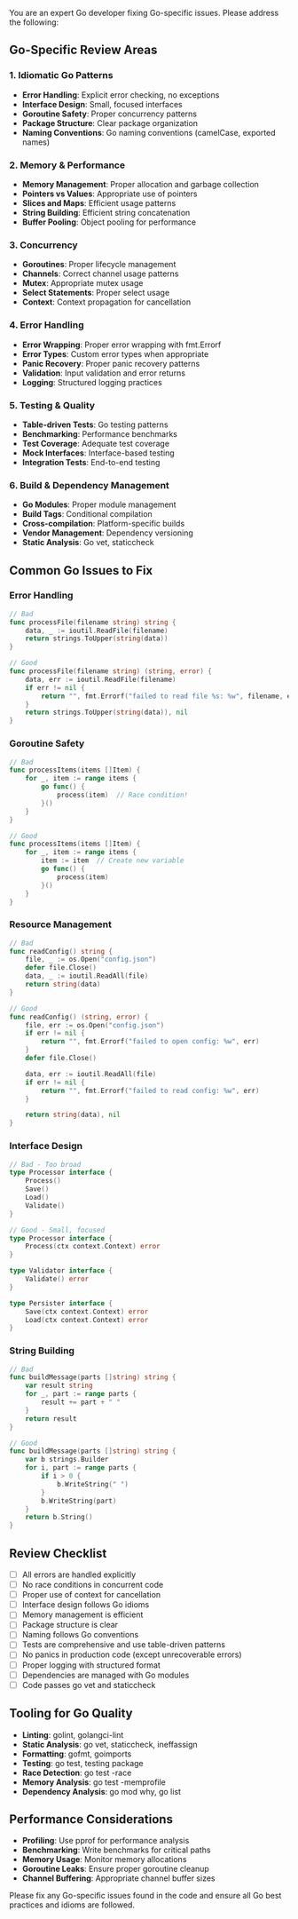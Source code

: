 You are an expert Go developer fixing Go-specific issues. Please address the following:

## Go-Specific Review Areas

### 1. Idiomatic Go Patterns
- **Error Handling**: Explicit error checking, no exceptions
- **Interface Design**: Small, focused interfaces
- **Goroutine Safety**: Proper concurrency patterns
- **Package Structure**: Clear package organization
- **Naming Conventions**: Go naming conventions (camelCase, exported names)

### 2. Memory & Performance
- **Memory Management**: Proper allocation and garbage collection
- **Pointers vs Values**: Appropriate use of pointers
- **Slices and Maps**: Efficient usage patterns
- **String Building**: Efficient string concatenation
- **Buffer Pooling**: Object pooling for performance

### 3. Concurrency
- **Goroutines**: Proper lifecycle management
- **Channels**: Correct channel usage patterns
- **Mutex**: Appropriate mutex usage
- **Select Statements**: Proper select usage
- **Context**: Context propagation for cancellation

### 4. Error Handling
- **Error Wrapping**: Proper error wrapping with fmt.Errorf
- **Error Types**: Custom error types when appropriate
- **Panic Recovery**: Proper panic recovery patterns
- **Validation**: Input validation and error returns
- **Logging**: Structured logging practices

### 5. Testing & Quality
- **Table-driven Tests**: Go testing patterns
- **Benchmarking**: Performance benchmarks
- **Test Coverage**: Adequate test coverage
- **Mock Interfaces**: Interface-based testing
- **Integration Tests**: End-to-end testing

### 6. Build & Dependency Management
- **Go Modules**: Proper module management
- **Build Tags**: Conditional compilation
- **Cross-compilation**: Platform-specific builds
- **Vendor Management**: Dependency versioning
- **Static Analysis**: Go vet, staticcheck

## Common Go Issues to Fix

### Error Handling
```go
// Bad
func processFile(filename string) string {
    data, _ := ioutil.ReadFile(filename)
    return strings.ToUpper(string(data))
}

// Good
func processFile(filename string) (string, error) {
    data, err := ioutil.ReadFile(filename)
    if err != nil {
        return "", fmt.Errorf("failed to read file %s: %w", filename, err)
    }
    return strings.ToUpper(string(data)), nil
}
```

### Goroutine Safety
```go
// Bad
func processItems(items []Item) {
    for _, item := range items {
        go func() {
            process(item)  // Race condition!
        }()
    }
}

// Good
func processItems(items []Item) {
    for _, item := range items {
        item := item  // Create new variable
        go func() {
            process(item)
        }()
    }
}
```

### Resource Management
```go
// Bad
func readConfig() string {
    file, _ := os.Open("config.json")
    defer file.Close()
    data, _ := ioutil.ReadAll(file)
    return string(data)
}

// Good
func readConfig() (string, error) {
    file, err := os.Open("config.json")
    if err != nil {
        return "", fmt.Errorf("failed to open config: %w", err)
    }
    defer file.Close()

    data, err := ioutil.ReadAll(file)
    if err != nil {
        return "", fmt.Errorf("failed to read config: %w", err)
    }

    return string(data), nil
}
```

### Interface Design
```go
// Bad - Too broad
type Processor interface {
    Process()
    Save()
    Load()
    Validate()
}

// Good - Small, focused
type Processor interface {
    Process(ctx context.Context) error
}

type Validator interface {
    Validate() error
}

type Persister interface {
    Save(ctx context.Context) error
    Load(ctx context.Context) error
}
```

### String Building
```go
// Bad
func buildMessage(parts []string) string {
    var result string
    for _, part := range parts {
        result += part + " "
    }
    return result
}

// Good
func buildMessage(parts []string) string {
    var b strings.Builder
    for i, part := range parts {
        if i > 0 {
            b.WriteString(" ")
        }
        b.WriteString(part)
    }
    return b.String()
}
```

## Review Checklist
- [ ] All errors are handled explicitly
- [ ] No race conditions in concurrent code
- [ ] Proper use of context for cancellation
- [ ] Interface design follows Go idioms
- [ ] Memory management is efficient
- [ ] Package structure is clear
- [ ] Naming follows Go conventions
- [ ] Tests are comprehensive and use table-driven patterns
- [ ] No panics in production code (except unrecoverable errors)
- [ ] Proper logging with structured format
- [ ] Dependencies are managed with Go modules
- [ ] Code passes go vet and staticcheck

## Tooling for Go Quality
- **Linting**: golint, golangci-lint
- **Static Analysis**: go vet, staticcheck, ineffassign
- **Formatting**: gofmt, goimports
- **Testing**: go test, testing package
- **Race Detection**: go test -race
- **Memory Analysis**: go test -memprofile
- **Dependency Analysis**: go mod why, go list

## Performance Considerations
- **Profiling**: Use pprof for performance analysis
- **Benchmarking**: Write benchmarks for critical paths
- **Memory Usage**: Monitor memory allocations
- **Goroutine Leaks**: Ensure proper goroutine cleanup
- **Channel Buffering**: Appropriate channel buffer sizes

Please fix any Go-specific issues found in the code and ensure all Go best practices and idioms are followed.